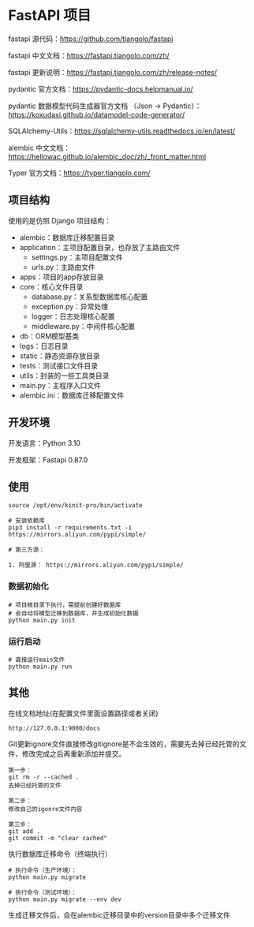 # FastAPI 项目

fastapi 源代码：https://github.com/tiangolo/fastapi

fastapi 中文文档：https://fastapi.tiangolo.com/zh/

fastapi 更新说明：https://fastapi.tiangolo.com/zh/release-notes/

pydantic 官方文档：https://pydantic-docs.helpmanual.io/

pydantic 数据模型代码生成器官方文档 （Json -> Pydantic）：https://koxudaxi.github.io/datamodel-code-generator/

SQLAlchemy-Utils：https://sqlalchemy-utils.readthedocs.io/en/latest/

alembic 中文文档：https://hellowac.github.io/alembic_doc/zh/_front_matter.html

Typer 官方文档：https://typer.tiangolo.com/


## 项目结构

使用的是仿照 Django 项目结构：

- alembic：数据库迁移配置目录
- application：主项目配置目录，也存放了主路由文件
  - settings.py：主项目配置文件
  - urls.py：主路由文件
- apps：项目的app存放目录
- core：核心文件目录
  - database.py：关系型数据库核心配置
  - exception.py：异常处理
  - logger：日志处理核心配置
  - middleware.py：中间件核心配置
- db：ORM模型基类
- logs：日志目录
- static：静态资源存放目录
- tests：测试接口文件目录
- utils：封装的一些工具类目录
- main.py：主程序入口文件
- alembic.ini：数据库迁移配置文件

## 开发环境

开发语言：Python 3.10

开发框架：Fastapi 0.87.0

## 使用

```
source /opt/env/kinit-pro/bin/activate

# 安装依赖库
pip3 install -r requirements.txt -i https://mirrors.aliyun.com/pypi/simple/

# 第三方源：

1. 阿里源： https://mirrors.aliyun.com/pypi/simple/
```

### 数据初始化

```shell
# 项目根目录下执行，需提前创建好数据库
# 会自动将模型迁移到数据库，并生成初始化数据
python main.py init
```

### 运行启动

```shell
# 直接运行main文件
python main.py run
```

## 其他

在线文档地址(在配置文件里面设置路径或者关闭)

```
http://127.0.0.1:9000/docs
```

Git更新ignore文件直接修改gitignore是不会生效的，需要先去掉已经托管的文件，修改完成之后再重新添加并提交。
```
第一步：
git rm -r --cached .
去掉已经托管的文件

第二步：
修改自己的igonre文件内容

第三步：
git add .
git commit -m "clear cached"
```

执行数据库迁移命令（终端执行）

```shell
# 执行命令（生产环境）：
python main.py migrate

# 执行命令（测试环境）：
python main.py migrate --env dev
```

生成迁移文件后，会在alembic迁移目录中的version目录中多个迁移文件